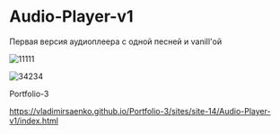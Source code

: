 # Audio-Player-v1
 
Первая версия аудиоплеера с одной песней и vanill'ой

![11111](https://user-images.githubusercontent.com/56477695/115112143-ca1bf600-9f8c-11eb-8442-5eff22a88af0.jpg)

![34234](https://user-images.githubusercontent.com/56477695/115112146-d011d700-9f8c-11eb-80b1-d19e46709767.jpg)

Portfolio-3

https://vladimirsaenko.github.io/Portfolio-3/sites/site-14/Audio-Player-v1/index.html
